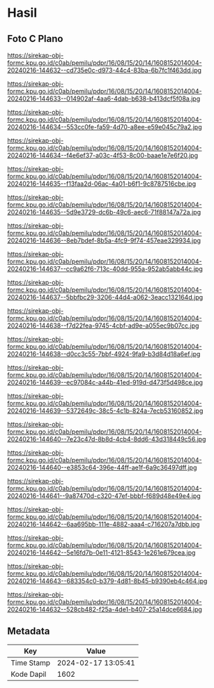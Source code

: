 # Hasil

## Foto C Plano

https://sirekap-obj-formc.kpu.go.id/c0ab/pemilu/pdpr/16/08/15/20/14/1608152014004-20240216-144632--cd735e0c-d973-44c4-83ba-6b7fc1f463dd.jpg

https://sirekap-obj-formc.kpu.go.id/c0ab/pemilu/pdpr/16/08/15/20/14/1608152014004-20240216-144633--014902af-4aa6-4dab-b638-b413dcf5f08a.jpg

https://sirekap-obj-formc.kpu.go.id/c0ab/pemilu/pdpr/16/08/15/20/14/1608152014004-20240216-144634--553cc0fe-fa59-4d70-a8ee-e59e045c79a2.jpg

https://sirekap-obj-formc.kpu.go.id/c0ab/pemilu/pdpr/16/08/15/20/14/1608152014004-20240216-144634--f4e6ef37-a03c-4f53-8c00-baae1e7e6f20.jpg

https://sirekap-obj-formc.kpu.go.id/c0ab/pemilu/pdpr/16/08/15/20/14/1608152014004-20240216-144635--f13faa2d-06ac-4a01-b6f1-9c8787516cbe.jpg

https://sirekap-obj-formc.kpu.go.id/c0ab/pemilu/pdpr/16/08/15/20/14/1608152014004-20240216-144635--5d9e3729-dc6b-49c6-aec6-71f88147a72a.jpg

https://sirekap-obj-formc.kpu.go.id/c0ab/pemilu/pdpr/16/08/15/20/14/1608152014004-20240216-144636--8eb7bdef-8b5a-4fc9-9f74-457eae329934.jpg

https://sirekap-obj-formc.kpu.go.id/c0ab/pemilu/pdpr/16/08/15/20/14/1608152014004-20240216-144637--cc9a62f6-713c-40dd-955a-952ab5abb44c.jpg

https://sirekap-obj-formc.kpu.go.id/c0ab/pemilu/pdpr/16/08/15/20/14/1608152014004-20240216-144637--5bbfbc29-3206-44d4-a062-3eacc132164d.jpg

https://sirekap-obj-formc.kpu.go.id/c0ab/pemilu/pdpr/16/08/15/20/14/1608152014004-20240216-144638--f7d22fea-9745-4cbf-ad9e-a055ec9b07cc.jpg

https://sirekap-obj-formc.kpu.go.id/c0ab/pemilu/pdpr/16/08/15/20/14/1608152014004-20240216-144638--d0cc3c55-7bbf-4924-9fa9-b3d84d18a6ef.jpg

https://sirekap-obj-formc.kpu.go.id/c0ab/pemilu/pdpr/16/08/15/20/14/1608152014004-20240216-144639--ec97084c-a44b-41ed-919d-d473f5d498ce.jpg

https://sirekap-obj-formc.kpu.go.id/c0ab/pemilu/pdpr/16/08/15/20/14/1608152014004-20240216-144639--5372649c-38c5-4c1b-824a-7ecb53160852.jpg

https://sirekap-obj-formc.kpu.go.id/c0ab/pemilu/pdpr/16/08/15/20/14/1608152014004-20240216-144640--7e23c47d-8b8d-4cb4-8dd6-43d318449c56.jpg

https://sirekap-obj-formc.kpu.go.id/c0ab/pemilu/pdpr/16/08/15/20/14/1608152014004-20240216-144640--e3853c64-396e-44ff-ae1f-6a9c36497dff.jpg

https://sirekap-obj-formc.kpu.go.id/c0ab/pemilu/pdpr/16/08/15/20/14/1608152014004-20240216-144641--9a87470d-c320-47ef-bbbf-f689d48e49e4.jpg

https://sirekap-obj-formc.kpu.go.id/c0ab/pemilu/pdpr/16/08/15/20/14/1608152014004-20240216-144642--6aa695bb-111e-4882-aaa4-c716207a7dbb.jpg

https://sirekap-obj-formc.kpu.go.id/c0ab/pemilu/pdpr/16/08/15/20/14/1608152014004-20240216-144642--5e16fd7b-0e11-4121-8543-1e261e679cea.jpg

https://sirekap-obj-formc.kpu.go.id/c0ab/pemilu/pdpr/16/08/15/20/14/1608152014004-20240216-144643--683354c0-b379-4d81-8b45-b9390eb4c464.jpg

https://sirekap-obj-formc.kpu.go.id/c0ab/pemilu/pdpr/16/08/15/20/14/1608152014004-20240216-144632--528cb482-f25a-4de1-b407-25a14dce6684.jpg


## Metadata

| Key        | Value               |
| ---------- | ------------------- |
| Time Stamp | 2024-02-17 13:05:41 |
| Kode Dapil | 1602                |



